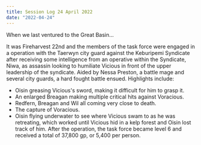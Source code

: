 ```yaml
---
title: Session Log 24 April 2022
date: "2022-04-24"
---
```

When we last ventured to the Great Basin...

It was Fireharvest 22nd and the members of the task force were engaged in a operation with the Taerwyn city guard against the Keburipemi Syndicate after receiving some intelligence from an operative within the Syndicate, Niwa, as assassin looking to humiliate Vicious in front of the upper leadership of the syndicate. Aided by Nessa Preston, a battle mage and several city guards, a hard fought battle ensued. Highlights include:
- Oisin greasing Vicious's sword, making it difficult for him to grasp it.
- An enlarged Breagan making multiple critical hits against Voracious.
- Redfern, Breagan and Wil all coming very close to death.
- The capture of Voracious.
- Oisin flying underwater to see where Vicious swam to as he was retreating, which worked until Vicious hid in a kelp forest and Oisin lost track of him. 
After the operation, the task force became level 6 and received a total of 37,800 gp, or 5,400 per person.
